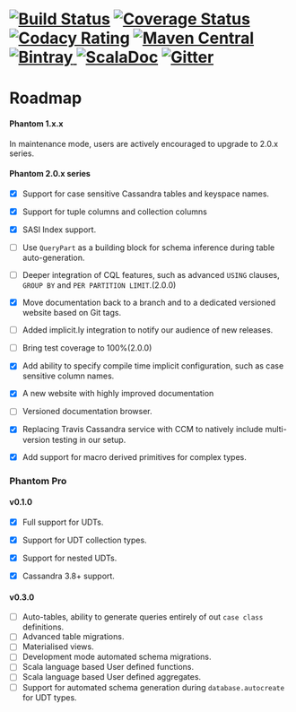 [![Build Status](https://travis-ci.org/outworkers/phantom.svg?branch=develop)](https://travis-ci.org/outworkers/phantom?branch=develop) [![Coverage Status](https://coveralls.io/repos/github/outworkers/phantom/badge.svg?branch=develop)](https://coveralls.io/github/outworkers/phantom?branch=develop)  [![Codacy Rating](https://api.codacy.com/project/badge/grade/25bee222a7d142ff8151e6ceb39151b4)](https://www.codacy.com/app/flavian/phantom_2) [![Maven Central](https://maven-badges.herokuapp.com/maven-central/com.outworkers/phantom-dsl_2.11/badge.svg)](https://maven-badges.herokuapp.com/maven-central/com.outworkers/phantom-dsl_2.11) [![Bintray](https://api.bintray.com/packages/outworkers/oss-releases/phantom-dsl/images/download.svg) ](https://bintray.com/outworkers/oss-releases/phantom-dsl/_latestVersion) [![ScalaDoc](http://javadoc-badge.appspot.com/com.outworkers/phantom-dsl_2.11.svg?label=scaladoc)](http://javadoc-badge.appspot.com/com.outworkers/phantom-dsl_2.11) [![Gitter](https://badges.gitter.im/Join%20Chat.svg)](https://gitter.im/outworkers/phantom?utm_source=badge&utm_medium=badge&utm_campaign=pr-badge&utm_content=badge)
======================================

Roadmap
========

#### Phantom 1.x.x

In maintenance mode, users are actively encouraged to upgrade to 2.0.x series.

#### Phantom 2.0.x series

- [x] Support for case sensitive Cassandra tables and keyspace names.

- [x] Support for tuple columns and collection columns

- [x] SASI Index support.

- [ ] Use `QueryPart` as a building block for schema inference during table auto-generation.

- [ ] Deeper integration of CQL features, such as advanced `USING` clauses, `GROUP BY` and `PER PARTITION LIMIT`.(2.0.0)

- [x] Move documentation back to a branch and to a dedicated versioned website based on Git tags.

- [ ] Added implicit.ly integration to notify our audience of new releases.

- [ ] Bring test coverage to 100%(2.0.0)

- [x] Add ability to specify compile time implicit configuration, such as case sensitive column names.

- [x] A new website with highly improved documentation

- [ ] Versioned documentation browser.

- [x] Replacing Travis Cassandra service with CCM to natively include multi-version testing in our setup.

- [x] Add support for macro derived primitives for complex types.

### Phantom Pro

#### v0.1.0

- [x] Full support for UDTs.
- [x] Support for UDT collection types.
- [x] Support for nested UDTs.
- [x] Cassandra 3.8+ support.


#### v0.3.0

- [ ] Auto-tables, ability to generate queries entirely of out `case class` definitions.
- [ ] Advanced table migrations.
- [ ] Materialised views.
- [ ] Development mode automated schema migrations.
- [ ] Scala language based User defined functions.
- [ ] Scala language based User defined aggregates.
- [ ] Support for automated schema generation during `database.autocreate` for UDT types.
